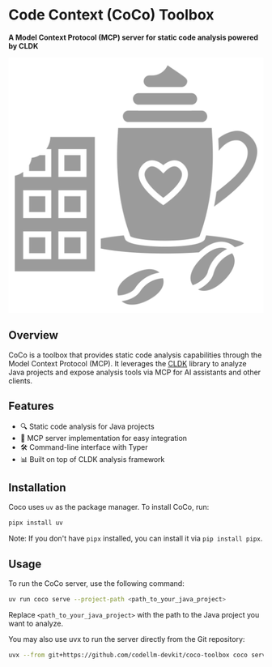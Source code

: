 # **Code Context (CoCo) Toolbox**
**A Model Context Protocol (MCP) server for static code analysis powered by CLDK**

![](https://github.com/codellm-devkit/coco-toolbox/blob/main/docs/assets/logo.png?raw=true)

## Overview

CoCo is a toolbox that provides static code analysis capabilities through the Model Context Protocol (MCP). It leverages the [CLDK](https://github.com/codellm-devkit/cldk) library to analyze Java projects and expose analysis tools via MCP for AI assistants and other clients.

## Features

- 🔍 Static code analysis for Java projects
- 🔌 MCP server implementation for easy integration
- 🛠️ Command-line interface with Typer
- 📊 Built on top of CLDK analysis framework

## Installation

Coco uses `uv` as the package manager. To install CoCo, run:

```bash
pipx install uv
```
Note: If you don't have `pipx` installed, you can install it via `pip install pipx`.

## Usage

To run the CoCo server, use the following command:

```bash
uv run coco serve --project-path <path_to_your_java_project>
```

Replace `<path_to_your_java_project>` with the path to the Java project you want to analyze.

You may also use uvx to run the server directly from the Git repository:

```bash
uvx --from git+https://github.com/codellm-devkit/coco-toolbox coco serve --project-path <path_to_your_java_project>
```
